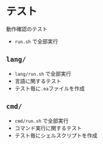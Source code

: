 # テスト
動作確認のテスト

* `run.sh` で全部実行

## `lang/`
* `lang/run.sh` で全部実行
* 言語に関するテスト
* テスト毎に`.ea`ファイルを作成

## `cmd/`
* `cmd/run.sh` で全部実行
* コマンド実行に関するテスト
* テスト毎にシェルスクリプトを作成

